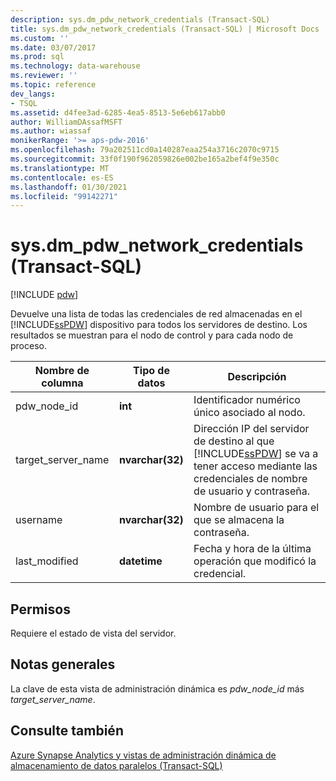 ```yaml
---
description: sys.dm_pdw_network_credentials (Transact-SQL)
title: sys.dm_pdw_network_credentials (Transact-SQL) | Microsoft Docs
ms.custom: ''
ms.date: 03/07/2017
ms.prod: sql
ms.technology: data-warehouse
ms.reviewer: ''
ms.topic: reference
dev_langs:
- TSQL
ms.assetid: d4fee3ad-6285-4ea5-8513-5e6eb617abb0
author: WilliamDAssafMSFT
ms.author: wiassaf
monikerRange: '>= aps-pdw-2016'
ms.openlocfilehash: 79a202511cd0a140287eaa254a3716c2070c9715
ms.sourcegitcommit: 33f0f190f962059826e002be165a2bef4f9e350c
ms.translationtype: MT
ms.contentlocale: es-ES
ms.lasthandoff: 01/30/2021
ms.locfileid: "99142271"
---
```

# <a name="sysdm_pdw_network_credentials-transact-sql"></a>sys.dm_pdw_network_credentials (Transact-SQL)
[!INCLUDE [pdw](../../includes/applies-to-version/pdw.md)]

  Devuelve una lista de todas las credenciales de red almacenadas en el [!INCLUDE[ssPDW](../../includes/sspdw-md.md)] dispositivo para todos los servidores de destino. Los resultados se muestran para el nodo de control y para cada nodo de proceso.  
  
|Nombre de columna|Tipo de datos|Descripción|  
|-----------------|---------------|-----------------|  
|pdw_node_id|**int**|Identificador numérico único asociado al nodo.|  
|target_server_name|**nvarchar(32)**|Dirección IP del servidor de destino al que [!INCLUDE[ssPDW](../../includes/sspdw-md.md)] se va a tener acceso mediante las credenciales de nombre de usuario y contraseña.|  
|username|**nvarchar(32)**|Nombre de usuario para el que se almacena la contraseña.|  
|last_modified|**datetime**|Fecha y hora de la última operación que modificó la credencial.|  
  
## <a name="permissions"></a>Permisos  
 Requiere el estado de vista del servidor.  
  
## <a name="general-remarks"></a>Notas generales  
 La clave de esta vista de administración dinámica es *pdw_node_id* más *target_server_name*.  
  
## <a name="see-also"></a>Consulte también  
 [Azure Synapse Analytics y vistas de administración dinámica de almacenamiento de datos paralelos &#40;Transact-SQL&#41;](../../relational-databases/system-dynamic-management-views/sql-and-parallel-data-warehouse-dynamic-management-views.md)  
  
  
